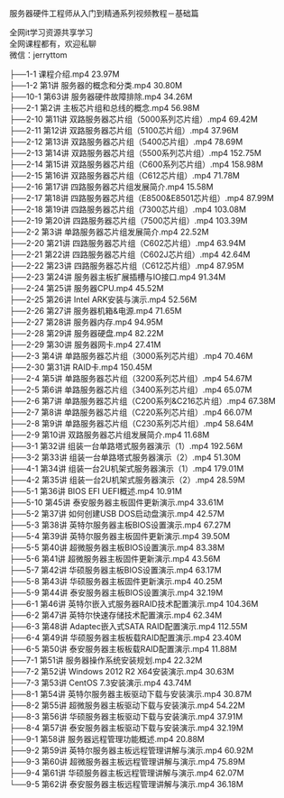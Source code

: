 服务器硬件工程师从入门到精通系列视频教程－基础篇

全网it学习资源共享学习<br>全网课程都有，欢迎私聊<br>微信：jerryttom<br>

├──1-1 课程介绍.mp4 23.97M<br> ├──1-2 第1讲 服务器的概念和分类.mp4 30.80M<br> ├──10-1 第63讲 服务器硬件故障排除.mp4 34.26M<br> ├──2-1 第2讲 主板芯片组和总线的概念.mp4 56.98M<br> ├──2-10 第11讲 双路服务器芯片组（5000系列芯片组）.mp4 69.42M<br> ├──2-11 第12讲 双路服务器芯片组（5100芯片组）.mp4 37.96M<br> ├──2-12 第13讲 双路服务器芯片组（5400芯片组）.mp4 78.69M<br> ├──2-13 第14讲 双路服务器芯片组（5500系列芯片组）.mp4 152.75M<br> ├──2-14 第15讲 双路服务器芯片组（C600系列芯片组）.mp4 158.98M<br> ├──2-15 第16讲 双路服务器芯片组（C612芯片组）.mp4 71.78M<br> ├──2-16 第17讲 四路服务器芯片组发展简介.mp4 15.58M<br> ├──2-17 第18讲 四路服务器芯片组（E8500&amp;E8501芯片组）.mp4 87.99M<br> ├──2-18 第19讲 四路服务器芯片组（7300芯片组）.mp4 103.08M<br> ├──2-19 第20讲 四路服务器芯片组（7500芯片组）.mp4 103.39M<br> ├──2-2 第3讲 单路服务器芯片组发展简介.mp4 22.52M<br> ├──2-20 第21讲 四路服务器芯片组（C602芯片组）.mp4 63.94M<br> ├──2-21 第22讲 四路服务器芯片组（C602J芯片组）.mp4 42.64M<br> ├──2-22 第23讲 四路服务器芯片组（C612芯片组）.mp4 87.95M<br> ├──2-23 第24讲 服务器主板扩展插槽与IO接口.mp4 91.34M<br> ├──2-24 第25讲 服务器CPU.mp4 45.52M<br> ├──2-25 第26讲 Intel ARK安装与演示.mp4 52.56M<br> ├──2-26 第27讲 服务器机箱&amp;电源.mp4 71.65M<br> ├──2-27 第28讲 服务器内存.mp4 94.95M<br> ├──2-28 第29讲 服务器硬盘.mp4 82.22M<br> ├──2-29 第30讲 服务器网卡.mp4 27.41M<br> ├──2-3 第4讲 单路服务器芯片组（3000系列芯片组）.mp4 70.46M<br> ├──2-30 第31讲 RAID卡.mp4 150.45M<br> ├──2-4 第5讲 单路服务器芯片组（3200系列芯片组）.mp4 54.67M<br> ├──2-5 第6讲 单路服务器芯片组（3400系列芯片组）.mp4 65.07M<br> ├──2-6 第7讲 单路服务器芯片组（C200系列&amp;C216芯片组）.mp4 67.38M<br> ├──2-7 第8讲 单路服务器芯片组（C220系列芯片组）.mp4 66.07M<br> ├──2-8 第9讲 单路服务器芯片组（C230系列芯片组）.mp4 58.64M<br> ├──2-9 第10讲 双路服务器芯片组发展简介.mp4 11.68M<br> ├──3-1 第32讲 组装一台单路塔式服务器演示（1）.mp4 192.56M<br> ├──3-2 第33讲 组装一台单路塔式服务器演示（2）.mp4 51.30M<br> ├──4-1 第34讲 组装一台2U机架式服务器演示（1）.mp4 179.01M<br> ├──4-2 第35讲 组装一台2U机架式服务器演示（2）.mp4 28.59M<br> ├──5-1 第36讲 BIOS EFI UEFI概述.mp4 10.91M<br> ├──5-10 第45讲 泰安服务器主板固件更新演示.mp4 33.61M<br> ├──5-2 第37讲 如何创建USB DOS启动盘演示.mp4 42.57M<br> ├──5-3 第38讲 英特尔服务器主板BIOS设置演示.mp4 67.27M<br> ├──5-4 第39讲 英特尔服务器主板固件更新演示.mp4 39.50M<br> ├──5-5 第40讲 超微服务器主板BIOS设置演示.mp4 83.38M<br> ├──5-6 第41讲 超微服务器主板固件更新演示.mp4 43.56M<br> ├──5-7 第42讲 华硕服务器主板BIOS设置演示.mp4 63.17M<br> ├──5-8 第43讲 华硕服务器主板固件更新演示.mp4 40.25M<br> ├──5-9 第44讲 泰安服务器主板BIOS设置演示.mp4 32.19M<br> ├──6-1 第46讲 英特尔嵌入式服务器RAID技术配置演示.mp4 104.36M<br> ├──6-2 第47讲 英特尔快速存储技术配置演示.mp4 62.34M<br> ├──6-3 第48讲 Adaptec嵌入式SATA RAID配置演示.mp4 112.55M<br> ├──6-4 第49讲 华硕服务器主板板载RAID配置演示.mp4 23.40M<br> ├──6-5 第50讲 泰安服务器主板板载RAID配置演示.mp4 11.88M<br> ├──7-1 第51讲 服务器操作系统安装规划.mp4 22.32M<br> ├──7-2 第52讲 Windows 2012 R2 X64安装演示.mp4 30.63M<br> ├──7-3 第53讲 CentOS 7.3安装演示.mp4 43.74M<br> ├──8-1 第54讲 英特尔服务器主板驱动下载与安装演示.mp4 30.87M<br> ├──8-2 第55讲 超微服务器主板驱动下载与安装演示.mp4 54.22M<br> ├──8-3 第56讲 华硕服务器主板驱动下载与安装演示.mp4 37.91M<br> ├──8-4 第57讲 泰安服务器主板驱动下载与安装演示.mp4 32.19M<br> ├──9-1 第58讲 服务器远程管理功能概述.mp4 20.88M<br> ├──9-2 第59讲 英特尔服务器主板远程管理讲解与演示.mp4 60.92M<br> ├──9-3 第60讲 超微服务器主板远程管理讲解与演示.mp4 75.89M<br> ├──9-4 第61讲 华硕服务器主板远程管理讲解与演示.mp4 62.07M<br> └──9-5 第62讲 泰安服务器主板远程管理讲解与演示.mp4 36.18M
